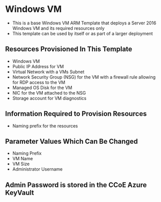 # Windows VM

* This is a base Windows VM ARM Template that deploys a Server 2016 Windows VM and its required resources only
* This template can be used by itself or as part of a larger deployment

## Resources Provisioned In This Template

* Windows VM
* Public IP Address for VM
* Virtual Network with a VMs Subnet
* Network Security Group (NSG) for the VM with a firewall rule allowing for RDP access to the VM
* Managed OS Disk for the VM
* NIC for the VM attached to the NSG
* Storage account for VM diagnostics

## Information Required to Provision Resources

* Naming prefix for the resources

## Parameter Values Which Can Be Changed

* Naming Prefix
* VM Name
* VM Size
* Administrator Username

## Admin Password is stored in the CCoE Azure KeyVault
